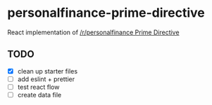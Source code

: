 # personalfinance-prime-directive
React implementation of [/r/personalfinance Prime Directive](https://www.reddit.com/r/personalfinance/wiki/commontopics)

## TODO
- [x] clean up starter files
- [ ] add eslint + prettier
- [ ] test react flow
- [ ] create data file
